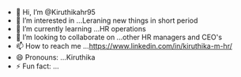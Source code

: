 - 👋 Hi, I’m @Kiruthikahr95
- 👀 I’m interested in ...Leraning new things in short period
- 🌱 I’m currently learning ...HR operations
- 💞️ I’m looking to collaborate on ...other HR managers and CEO's
- 📫 How to reach me ...https://www.linkedin.com/in/kiruthika-m-hr/
- 😄 Pronouns: ...Kiruthika
- ⚡ Fun fact: ...

<!---
Kiruthikahr95/Kiruthikahr95 is a ✨ special ✨ repository because its `README.md` (this file) appears on your GitHub profile.
You can click the Preview link to take a look at your changes.
--->
